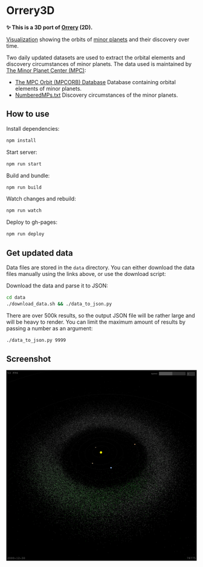 # Orrery3D

**✨ This is a 3D port of [Orrery](https://github.com/sn3p/Orrery) (2D).**

[Visualization](https://sn3p.github.io/Orrery3D) showing the orbits of [minor planets](https://en.wikipedia.org/wiki/Minor_planet) and their discovery over time.

Two daily updated datasets are used to extract the orbital elements and discovery circumstances of minor planets. The data used is maintained by [The Minor Planet Center (MPC)](https://minorplanetcenter.net/):

- [The MPC Orbit (MPCORB) Database](https://minorplanetcenter.net/iau/MPCORB.html) Database containing orbital elements of minor planets.
- [NumberedMPs.txt](http://www.minorplanetcenter.net/iau/lists/NumberedMPs.txt) Discovery circumstances of the minor planets.

## How to use

Install dependencies:

```bash
npm install
```

Start server:

```bash
npm run start
```

Build and bundle:

```bash
npm run build
```

Watch changes and rebuild:

```bash
npm run watch
```

Deploy to gh-pages:

```bash
npm run deploy
```

## Get updated data

Data files are stored in the `data` directory.
You can either download the data files manually using the links above, or use the download script:

Download the data and parse it to JSON:

```bash
cd data
./download_data.sh && ./data_to_json.py
```

There are over 500k results, so the output JSON file will be rather large and will be heavy to render. You can limit the maximum amount of results by passing a number as an argument:

```bash
./data_to_json.py 9999
```

## Screenshot

![Orrery screenshot](screenshot.png)
